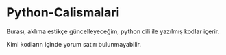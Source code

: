# Python-Calismalari

Burası, aklıma estikçe güncelleyeceğim, python dili ile yazılmış kodlar içerir.

Kimi kodların içinde yorum satırı bulunmayabilir.

